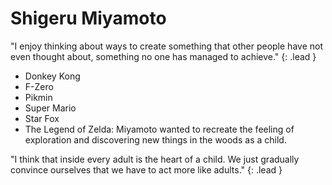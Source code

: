# Shigeru Miyamoto
"I enjoy thinking about ways to create something that other people have not even thought about, something no one has managed to achieve."
{: .lead }

* Donkey Kong
* F-Zero
* Pikmin
* Super Mario
* Star Fox
* The Legend of Zelda: Miyamoto wanted to recreate the feeling of exploration and discovering new things in the woods as a child.

"I think that inside every adult is the heart of a child. We just gradually convince ourselves that we have to act more like adults."
{: .lead }
